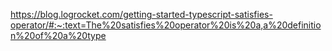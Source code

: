 https://blog.logrocket.com/getting-started-typescript-satisfies-operator/#:~:text=The%20satisfies%20operator%20is%20a,a%20definition%20of%20a%20type
